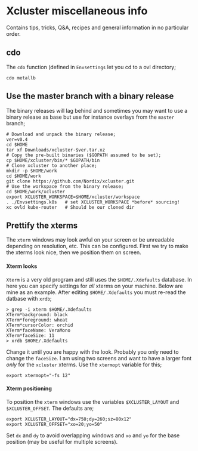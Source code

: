 # Xcluster miscellaneous info

Contains tips, tricks, Q&A, recipes and general information in no
particular order.


## cdo

The `cdo` function (defined in `Envsettings` let you cd to a ovl directory;
```
cdo metallb
```

## Use the master branch with a binary release

The binary releases will lag behind and sometimes you may want to use
a binary release as base but use for instance overlays from the
`master` branch;

```
# Download and unpack the binary release;
ver=v0.4
cd $HOME
tar xf Downloads/xcluster-$ver.tar.xz
# Copy the pre-built binaries ($GOPATH assumed to be set);
cp $HOME/xcluster/bin/* $GOPATH/bin
# Clone xcluster to another place;
mkdir -p $HOME/work
cd $HOME/work
git clone https://github.com/Nordix/xcluster.git
# Use the workspace from the binary release;
cd $HOME/work/xcluster
export XCLUSTER_WORKSPACE=$HOME/xcluster/workspace
. ./Envsettings.k8s   # set XCLUSTER_WORKSPACE *before* sourcing!
xc ovld kube-router   # Should be our cloned dir
```


## Prettify the xterms

The `xterm` windows may look awful on your screen or be unreadable
depending on resolution, etc. This can be configured. First we try to
make the xterms look nice, then we position them on screen.

#### Xterm looks

`Xterm` is a very old program and still uses the `$HOME/.Xdefaults`
database. In here you can specify settings for *all* xterms on your
machine. Below are mine as an example. After editing
`$HOME/.Xdefaults` you must re-read the datbase with `xrdb`;

```
> grep -i xterm $HOME/.Xdefaults
XTerm*background: black
XTerm*foreground: wheat
XTerm*cursorColor: orchid
XTerm*faceName: VeraMono
XTerm*faceSize: 11
> xrdb $HOME/.Xdefaults
```

Change it until you are happy with the look. Probably you only need to
change the `faceSize`. I am using two screens and want to have a
larger font *only* for the `xcluster` xterms. Use the `xtermopt`
variable for this;

```
export xtermopt="-fs 12"
```

#### Xterm positioning

To position the `xterm` windows use the variables `$XCLUSTER_LAYOUT`
and `$XCLUSTER_OFFSET`. The defaults are;

```
export XCLUSTER_LAYOUT="dx=750;dy=260;sz=80x12"
export XCLUSTER_OFFSET="xo=20;yo=50"
```

Set `dx` and `dy` to avoid overlapping windows and `xo` and `yo` for
the base position (may be useful for multiple screens).



